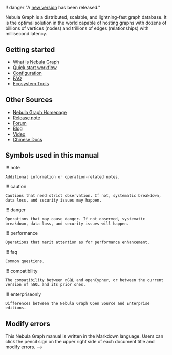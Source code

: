 !! danger "A [new version](https://docs.nebula-graph.io/) has been released."

<!--
# Welcome to Nebula Graph {{ nebula.release }} Documentation

!!! note "Check the manual version"

    This manual is revised on {{ now().year }}-{{ now().month }}-{{ now().day }}, with [GitHub commit](https://github.com/vesoft-inc/nebula-docs/commits/v{{nebula.release}}) {{ git.short_commit }}.

<!--
!!! note "This manual is revised on {{ now().year }}-{{ now().month }}-{{ now().day }}, with [GitHub commit](https://github.com/vesoft-inc/nebula-docs/commits/master) {{ git.short_commit }}."
-->

Nebula Graph is a distributed, scalable, and lightning-fast graph database. It is the optimal solution in the world capable of hosting graphs with dozens of billions of vertices (nodes) and trillions of edges (relationships) with millisecond latency.

## Getting started

* [What is Nebula Graph](1.introduction/1.what-is-nebula-graph.md)
* [Quick start workflow](2.quick-start/1.quick-start-workflow.md)
* [Configuration](4.deployment-and-installation/1.resource-preparations.md)
* [FAQ](20.appendix/0.FAQ.md)
* [Ecosystem Tools](20.appendix/6.eco-tool-version.md)
  
## Other Sources

- [Nebula Graph Homepage](https://nebula-graph.io/)
- [Release note](20.appendix/releasenote.md)
- [Forum](https://discuss.nebula-graph.io/)
- [Blog](https://nebula-graph.io/posts/)
- [Video](https://www.youtube.com/channel/UC73V8q795eSEMxDX4Pvdwmw)
- [Chinese Docs](https://docs.nebula-graph.com.cn/)

## Symbols used in this manual

<!-- 
This manual has over 40 cautions.
This manual has over 30 dangers.
This manual has over 80 compatibilities and corresponding tips.
-->

!!! note

    Additional information or operation-related notes.

!!! caution

    Cautions that need strict observation. If not, systematic breakdown, data loss, and security issues may happen.

!!! danger

    Operations that may cause danger. If not observed, systematic breakdown, data loss, and security issues will happen.

!!! performance

    Operations that merit attention as for performance enhancement.

!!! faq

    Common questions.

!!! compatibility

    The compatibility between nGQL and openCypher, or between the current version of nGQL and its prior ones. 

!!! enterpriseonly

    Differences between the Nebula Graph Open Source and Enterprise editions.

## Modify errors
 
This Nebula Graph manual is written in the Markdown language. Users can click the pencil sign on the upper right side of each document title and modify errors.
-->

